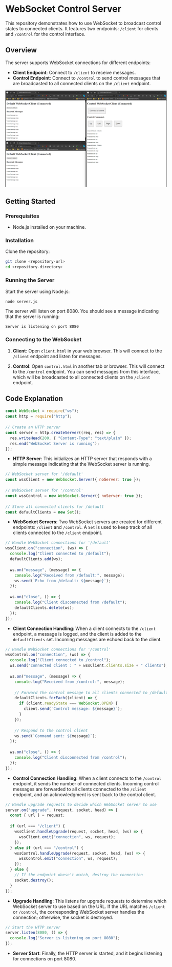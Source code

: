 # WebSocket Control Server

This repository demonstrates how to use WebSocket to broadcast control states to connected clients. It features two endpoints: `/client` for clients and `/control` for the control interface.

## Overview

The server supports WebSocket connections for different endpoints:

- **Client Endpoint**: Connect to `/client` to receive messages.
- **Control Endpoint**: Connect to `/control` to send control messages that are broadcasted to all connected clients on the `/client` endpoint.

![Example Image](image.png)

## Getting Started

### Prerequisites

- Node.js installed on your machine.

### Installation

Clone the repository:

   ```bash
   git clone <repository-url>
   cd <repository-directory>
   ```

### Running the Server

Start the server using Node.js:

```bash
node server.js
```

The server will listen on port 8080. You should see a message indicating that the server is running:

```
Server is listening on port 8080
```

### Connecting to the WebSocket

1. **Client**: Open `client.html` in your web browser. This will connect to the `/client` endpoint and listen for messages.

2. **Control**: Open `control.html` in another tab or browser. This will connect to the `/control` endpoint. You can send messages from this interface, which will be broadcasted to all connected clients on the `/client` endpoint.

## Code Explanation

```javascript
const WebSocket = require("ws");
const http = require("http");

// Create an HTTP server
const server = http.createServer((req, res) => {
  res.writeHead(200, { "Content-Type": "text/plain" });
  res.end("WebSocket Server is running");
});
```

- **HTTP Server**: This initializes an HTTP server that responds with a simple message indicating that the WebSocket server is running.

```javascript
// WebSocket server for '/default'
const wssClient = new WebSocket.Server({ noServer: true });

// WebSocket server for '/control'
const wssControl = new WebSocket.Server({ noServer: true });

// Store all connected clients for /default
const defaultClients = new Set();
```

- **WebSocket Servers**: Two WebSocket servers are created for different endpoints: `/client` and `/control`. A `Set` is used to keep track of all clients connected to the `/client` endpoint.

```javascript
// Handle WebSocket connections for '/default'
wssClient.on("connection", (ws) => {
  console.log("Client connected to /default");
  defaultClients.add(ws);

  ws.on("message", (message) => {
    console.log("Received from /default:", message);
    ws.send(`Echo from /default: ${message}`);
  });

  ws.on("close", () => {
    console.log("Client disconnected from /default");
    defaultClients.delete(ws);
  });
});
```

- **Client Connection Handling**: When a client connects to the `/client` endpoint, a message is logged, and the client is added to the `defaultClients` set. Incoming messages are echoed back to the client.

```javascript
// Handle WebSocket connections for '/control'
wssControl.on("connection", (ws) => {
  console.log("Client connected to /control");
  ws.send("connected client : " + wssClient.clients.size + " clients");

  ws.on("message", (message) => {
    console.log("Received from /control:", message);

    // Forward the control message to all clients connected to /default
    defaultClients.forEach((client) => {
      if (client.readyState === WebSocket.OPEN) {
        client.send(`Control message: ${message}`);
      }
    });

    // Respond to the control client
    ws.send(`Command sent: ${message}`);
  });

  ws.on("close", () => {
    console.log("Client disconnected from /control");
  });
});
```

- **Control Connection Handling**: When a client connects to the `/control` endpoint, it sends the number of connected clients. Incoming control messages are forwarded to all clients connected to the `/client` endpoint, and an acknowledgment is sent back to the control client.

```javascript
// Handle upgrade requests to decide which WebSocket server to use
server.on("upgrade", (request, socket, head) => {
  const { url } = request;

  if (url === "/client") {
    wssClient.handleUpgrade(request, socket, head, (ws) => {
      wssClient.emit("connection", ws, request);
    });
  } else if (url === "/control") {
    wssControl.handleUpgrade(request, socket, head, (ws) => {
      wssControl.emit("connection", ws, request);
    });
  } else {
    // If the endpoint doesn't match, destroy the connection
    socket.destroy();
  }
});
```

- **Upgrade Handling**: This listens for upgrade requests to determine which WebSocket server to use based on the URL. If the URL matches `/client` or `/control`, the corresponding WebSocket server handles the connection; otherwise, the socket is destroyed.

```javascript
// Start the HTTP server
server.listen(8080, () => {
  console.log("Server is listening on port 8080");
});
```

- **Server Start**: Finally, the HTTP server is started, and it begins listening for connections on port 8080.

